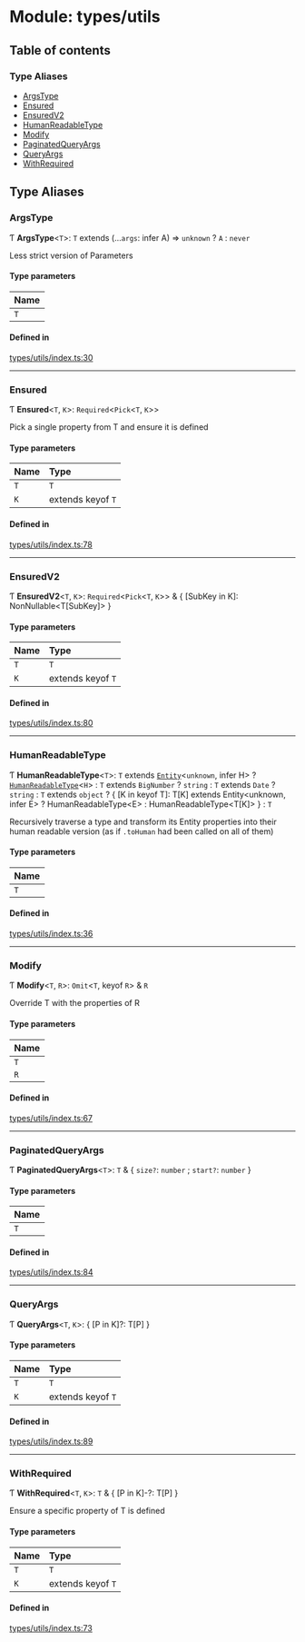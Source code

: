 # Module: types/utils

## Table of contents

### Type Aliases

- [ArgsType](../wiki/types.utils#argstype)
- [Ensured](../wiki/types.utils#ensured)
- [EnsuredV2](../wiki/types.utils#ensuredv2)
- [HumanReadableType](../wiki/types.utils#humanreadabletype)
- [Modify](../wiki/types.utils#modify)
- [PaginatedQueryArgs](../wiki/types.utils#paginatedqueryargs)
- [QueryArgs](../wiki/types.utils#queryargs)
- [WithRequired](../wiki/types.utils#withrequired)

## Type Aliases

### ArgsType

Ƭ **ArgsType**<`T`\>: `T` extends (...`args`: infer A) => `unknown` ? `A` : `never`

Less strict version of Parameters<T>

#### Type parameters

| Name |
| :------ |
| `T` |

#### Defined in

[types/utils/index.ts:30](https://github.com/PolymeshAssociation/polymesh-sdk/blob/16e8c2ca/src/types/utils/index.ts#L30)

___

### Ensured

Ƭ **Ensured**<`T`, `K`\>: `Required`<`Pick`<`T`, `K`\>\>

Pick a single property from T and ensure it is defined

#### Type parameters

| Name | Type |
| :------ | :------ |
| `T` | `T` |
| `K` | extends keyof `T` |

#### Defined in

[types/utils/index.ts:78](https://github.com/PolymeshAssociation/polymesh-sdk/blob/16e8c2ca/src/types/utils/index.ts#L78)

___

### EnsuredV2

Ƭ **EnsuredV2**<`T`, `K`\>: `Required`<`Pick`<`T`, `K`\>\> & { [SubKey in K]: NonNullable<T[SubKey]\> }

#### Type parameters

| Name | Type |
| :------ | :------ |
| `T` | `T` |
| `K` | extends keyof `T` |

#### Defined in

[types/utils/index.ts:80](https://github.com/PolymeshAssociation/polymesh-sdk/blob/16e8c2ca/src/types/utils/index.ts#L80)

___

### HumanReadableType

Ƭ **HumanReadableType**<`T`\>: `T` extends [`Entity`](../wiki/api.entities.Entity.Entity)<`unknown`, infer H\> ? [`HumanReadableType`](../wiki/types.utils#humanreadabletype)<`H`\> : `T` extends `BigNumber` ? `string` : `T` extends `Date` ? `string` : `T` extends `object` ? { [K in keyof T]: T[K] extends Entity<unknown, infer E\> ? HumanReadableType<E\> : HumanReadableType<T[K]\> } : `T`

Recursively traverse a type and transform its Entity properties into their
  human readable version (as if `.toHuman` had been called on all of them)

#### Type parameters

| Name |
| :------ |
| `T` |

#### Defined in

[types/utils/index.ts:36](https://github.com/PolymeshAssociation/polymesh-sdk/blob/16e8c2ca/src/types/utils/index.ts#L36)

___

### Modify

Ƭ **Modify**<`T`, `R`\>: `Omit`<`T`, keyof `R`\> & `R`

Override T with the properties of R

#### Type parameters

| Name |
| :------ |
| `T` |
| `R` |

#### Defined in

[types/utils/index.ts:67](https://github.com/PolymeshAssociation/polymesh-sdk/blob/16e8c2ca/src/types/utils/index.ts#L67)

___

### PaginatedQueryArgs

Ƭ **PaginatedQueryArgs**<`T`\>: `T` & { `size?`: `number` ; `start?`: `number`  }

#### Type parameters

| Name |
| :------ |
| `T` |

#### Defined in

[types/utils/index.ts:84](https://github.com/PolymeshAssociation/polymesh-sdk/blob/16e8c2ca/src/types/utils/index.ts#L84)

___

### QueryArgs

Ƭ **QueryArgs**<`T`, `K`\>: { [P in K]?: T[P] }

#### Type parameters

| Name | Type |
| :------ | :------ |
| `T` | `T` |
| `K` | extends keyof `T` |

#### Defined in

[types/utils/index.ts:89](https://github.com/PolymeshAssociation/polymesh-sdk/blob/16e8c2ca/src/types/utils/index.ts#L89)

___

### WithRequired

Ƭ **WithRequired**<`T`, `K`\>: `T` & { [P in K]-?: T[P] }

Ensure a specific property of T is defined

#### Type parameters

| Name | Type |
| :------ | :------ |
| `T` | `T` |
| `K` | extends keyof `T` |

#### Defined in

[types/utils/index.ts:73](https://github.com/PolymeshAssociation/polymesh-sdk/blob/16e8c2ca/src/types/utils/index.ts#L73)
